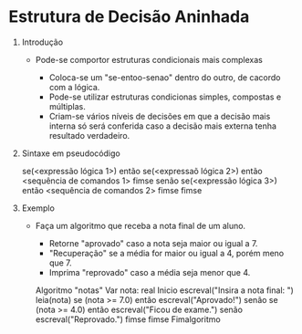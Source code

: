 # Estrutura de Decisão Aninhada

1. Introdução

    - Pode-se comportor estruturas condicionais mais complexas

        - Coloca-se um "se-entoo-senao" dentro do outro, de cacordo com a lógica.
        - Pode-se utilizar estruturas condicionas simples, compostas e múltiplas.
        - Criam-se vários níveis de decisões em que a decisão mais interna só será conferida caso a decisão mais externa tenha resultado verdadeiro.

2. Sintaxe em pseudocódigo

    se(<expressão lógica 1>) então
        se(<expressaõ lógica 2>) então
            <sequência de comandos 1>
        fimse
    senão
        se(<expressão lógica 3>) então
            <sequência de comandos 2>
        fimse
    fimse

3. Exemplo

    - Faça um algoritmo que receba a nota final de um aluno.
        
        - Retorne "aprovado" caso a nota seja maior ou igual a 7.
        - "Recuperação" se a média for maior ou igual a 4, porém meno que 7.
        - Imprima "reprovado" caso a média seja menor que 4.

        Algoritmo "notas"
            Var nota: real
        Inicio
                escreval("Insira a nota final: ")
                leia(nota)
            se (nota >= 7.0) então
                escreval("Aprovado!")
            senão
                se (nota >= 4.0) então
                    escreval("Ficou de exame.")
                senão
                    escreval("Reprovado.")
                fimse
            fimse
        Fimalgoritmo